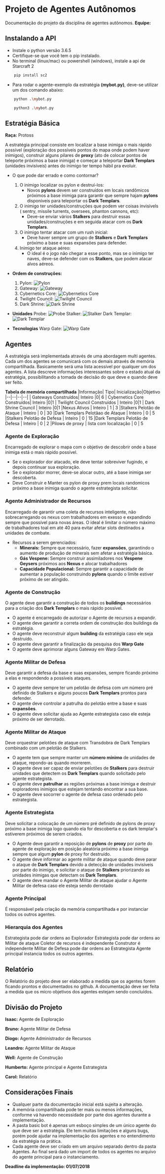 # Projeto de Agentes Autônomos

Documentação do projeto da disciplina de agentes autônomos.
**Equipe:**



## Instalando a API
* Instale o python versão 3.6.5
* Certifique-se que você tem o pip instalado.
* No terminal (linux/mac) ou powershell (windows), instale a api de Starcraft 2 
```bash
	pip install sc2
```
* Para rodar o agente-exemplo da estratégia **(mybot.py)**, deve-se utilizar um dos comando abaixo:
```bash
	python .\mybot.py
```

```bash
	python3 .\mybot.py
```

## Estratégia Básica
**Raça:** Protoss

A estratégia principal consiste em localizar a base inimiga o mais rápido possível (exploração dos possíveis pontos do mapa onde podem haver inimigos), construir alguns pilares de **proxy** (ato de colocar pontos de teleporte próximos a base inimiga) e começar a teleportar **Dark Templars** (unidades invisíveis) antes do inimigo ter tempo hábil pra evoluir.
- O que pode dar errado e como contornar?
	1.	O inimigo localizar os pylon e destruí-los:
		- Novos **pylons** devem ser construídos em locais randômicos próximos a base inimiga para garantir que sempre hajam **pylons** disponíveis para teleportar os **Dark Templars**.
	2. O inimigo ter unidades/construções que podem ver coisas invisívels ( sentry, missile turrents, oversees, phanton cannons, etc):
		*	Deve-se enviar vários **Stalkers** para destruir essas unidades/construções e em seguida atacar com os **Dark Templars**.
	3. O inimigo tentar atacar com um rush inicial: 
		- Deve haver sempre um grupo de **Stalkers** e **Dark Templars** próximo a base e suas expansões para defender.
	4. Inimigo ter ataque aéreo:
		-	O ideal é o jogo não chegar a esse ponto, mas se o inimigo ter naves, deve-se defender com os **Stalkers**, que podem atacar alvos aéreos.

- **Ordem de construções:**

	 1. Pylon:  ![Pylon](https://liquipedia.net/commons/images/8/83/Techtree-building-protoss-pylon.png)
	 2. Gateway:  ![Gateway](https://liquipedia.net/commons/images/b/b6/Techtree-building-protoss-gateway.png)
	 3. Cybernetics Core:  ![Cybernetics Core](https://liquipedia.net/commons/images/9/9f/Techtree-building-protoss-cyberneticscore.png)
	 4. Twilight Council:  ![Twilight Council](https://liquipedia.net/commons/images/0/03/Techtree-building-protoss-twilightcouncil.png)
	 5. Dark Shrine:  ![Dark Shrine](https://liquipedia.net/commons/images/6/64/Techtree-building-protoss-darkshrine.png)

- **Unidades**
Probe: ![Probe](https://liquipedia.net/commons/images/thumb/c/c9/Techtree-unit-protoss-probe.png/25px-Techtree-unit-protoss-probe.png) Stalker: ![Stalker](https://liquipedia.net/commons/images/thumb/c/cb/Techtree-unit-protoss-stalker.png/25px-Techtree-unit-protoss-stalker.png) Dark Templar: ![Dark Templar](https://liquipedia.net/commons/images/thumb/c/c0/Techtree-unit-protoss-darktemplar.png/25px-Techtree-unit-protoss-darktemplar.png)

- **Tecnologias**
Warp Gate: ![Warp Gate](https://liquipedia.net/commons/images/thumb/d/d2/Techtree-building-protoss-warpgate.png/25px-Techtree-building-protoss-warpgate.png)

## Agentes
A estratégia será implementada através de uma abordagem multi agentes. Cada um dos agentes se comunicará com os demais através de memória compartilhada. Basicamente será uma lista acessível por qualquer um dos agentes. A lista descreve informações interessantes sobre o estado atual da estratégia, possibilitando a tomada de decisão do que deve e quando deve ser feito.

 **Tabela de memória compartilhada**
|Informação|  Tipo| Inicialização|Objetivo
|--|--|--|--|
|  Gateways Construídos| Inteiro |0| 6
|  Cybernetics Core Construídos| Inteiro |0|1
|  Twilight Council Construídos | Inteiro |0|1
|  Dark Shrine Council | Inteiro |0|1
|Nexus Ativos | Inteiro | 1 | 3
|Stalkers Pelotão de Ataque | Inteiro | 0 | 30
|Dark Templars Pelotãao de Ataque | Inteiro | 0 | 5
|Stalkers Pelotão de Defesa | Inteiro | 0 | 15
|Dark Templars Pelotão de Defesa | Inteiro | 0 | 2
|Pilows de proxy | lista com localização | 0 | 5


### Agente de Exploração
Encarregado de explorar o mapa com o objetivo de descobrir onde a base inimiga está o mais rápido possível.
-	Se o explorador dor atacado, ele deve tentar sobreviver fugindo, e depois continuar sua exploração.
-	Se o explorador morrer, deve-se alocar outro, até a base inimiga ser descoberta.
-	Deve Construir e Manter os pylon de proxy prem locais randomicos próximo  a base inimiga quando o agente estrategista solicitar.

### Agente Administrador de Recursos
Encarregado de garantir uma coleta de recursos inteligente, não sobrecarregando os nexus com trabalhadores em exesso e expandindo sempre que possível para novas áreas. O ideal é limitar o número máximo de trabalhadores toal em até 40 para evitar afetar slots destinados a unidades de combate.

- Recursos a serem gerenciados:
	* **Minerais:** Sempre que necessário, fazer **expansões**, garantindo o aumento de produção de minerais sem afetar a estratégia básica.
	* **Gás Vespene:** Sempre construir assimiladores nos **Vespene Geysers** próximos aos **Nexus** e alocar trabalhadores
	* **Capacidade Populacional:** Sempre garantir a capacidade de aumentar a população construindo **pylons** quando o limite estiver próximo de ser atingido.

### Agente de Construção
O agente deve garantir a construção de todos os **buildings** necessários para a criação dos **Dark Templars** o mais rápido possível.

 - O agente é encarregado de autorizar o Agente de recursos a expandir.
 - O agente deve garantir a correta ordem de construção dos buildings da estratégia.
 - O agente deve reconstruir algum **building** da estratégia caso ele seja destruído.
 - O agente deve garantir a finalização da pesquisa dos **Warp Gate**
 - O agente deve aprimorar alguns Gateway em Warp Gates.

### Agente Militar de Defesa
Deve garantir a defesa da base e suas expansões, sempre ficando próximo a elas e respondendo a possíveis ataques.

 - O agente deve sempre ter um pelotão de defesa com um número pré definido de Stalkers e alguns poucos **Dark Templars** prontos para defender.
 - O agente deve controlar a patrulha do pelotão entre a base e suas **expansões**.
 -  O agente deve solicitar ajuda ao Agente estrategista caso ele esteja próximo de ser derrotado.

### Agente Militar de Ataque
Deve orquestrar  pelotões de ataque com Transdobra de Dark Templars combinado com um pelotão de Stalkers.

 - O agente tem que sempre manter um **número mínimo** de unidades de ataque, repondo-as quando morrerem.
 - O agente deve ser capaz de enviar pelotões de **Stalkers** para destruir unidades que detectem os **Dark Templars** quando solicitado pelo agente estrategista.
 - O agente deve **patrulhar** as regiões próximas a base inimiga e destruir exploradores inimigos que estejam tentando encontrar a sua base.
 - O agente deve socorrer o agente de defesa caso ordenado pelo estrategista.

### Agente Estrategista
Deve solicitar a colocação de um número pré definido de pylons de proxy próximo a base inimiga logo quando ela for descoberta e os dark templar's estiverem próximos de serem criados.

 - O Agente deve garantir a reposição de **pylons** de **proxy** por parte do agente de exploração em posição aleatória próximo a base inimiga sempre que algum **pylon** de proxy for destruído.
 - O agente deve informar ao agente militar de ataque quando deve parar o ataque de **Dark Templars** devido a detecção de unidades invisíveis por parte do inimigo, e solicitar o ataque de **Stalkers** priorizando as unidades inimigas que detectam os **Dark Templars**. 
 - O agente deve mandar o Agente Militar de ataque ajudar o Agente Militar de defesa caso ele esteja sendo derrotado

### Agente Principal
É responsável pela criação da memória compartilhada e por instanciar todos os outros agentes. 

### Hierarquia dos Agentes
Estrategista pode dar ordens ao Explorador
Estrategista pode dar ordens ao Militar de ataque
Coletor de recursos é independente
Construtor é independente
Militar de Defesa pode dar ordens ao Estrategista
Agente principal instancia todos os outros agentes.

## Relatório
O Relatório do projeto deve ser elaborado a medida que os agentes forem ficando prontos e documentados no github. A documentação deve ser feita a medida que os micro objetivos dos agentes estejam sendo concluídos.

## Divisão do Projeto

**Isaac:** Agente de Exploração

**Bruno:** Agente Militar de Defesa

**Diogo:** Agente Administrador de Recursos

**Leandro:** Agente Militar de Ataque

**Well:** Agente de Construção

**Humberto:** Agente principal e Agente Estrategista

**Carol:** Relatório

## Considerações Finais

- Qualquer parte da documentação inicial está sujeita a alteração.
- A memória compartilhada pode ter mais ou menos informações, conforme vá havendo necessidade por parte dos agentes durante a implementação.
- A pasta basic bot é apenas um esboço simples de um único agente do que deve ser a estratégia. Ele tem muitas limitações e alguns bugs, porém pode ajudar na implementação dos agentes e no entendimento da estratégia na prática.
- Cada agente deve ser criado em um arquivo separado dentro da pasta Agentes. Ao final será dado um import de todos os agentes no arquivo do agente principal para o instanciamento.

**Deadline da implementação: 01/07/2018**
